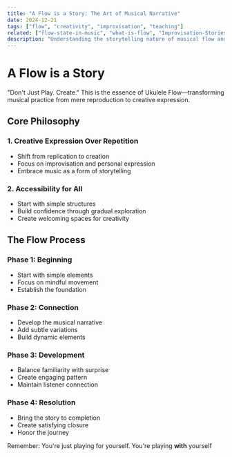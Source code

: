 ```yaml
---
title: "A Flow is a Story: The Art of Musical Narrative"
date: 2024-12-21
tags: ["flow", "creativity", "improvisation", "teaching"]
related: ["flow-state-in-music", "what-is-flow", "Improvisation-Stories-on-Ukulele"]
description: "Understanding the storytelling nature of musical flow and improvisation"
---
```

# A Flow is a Story

"Don't Just Play. Create." This is the essence of Ukulele Flow—transforming musical practice from mere reproduction to creative expression.

## Core Philosophy

### 1. Creative Expression Over Repetition
- Shift from replication to creation
- Focus on improvisation and personal expression
- Embrace music as a form of storytelling

### 2. Accessibility for All
- Start with simple structures
- Build confidence through gradual exploration
- Create welcoming spaces for creativity

## The Flow Process

### Phase 1: Beginning
- Start with simple elements
- Focus on mindful movement
- Establish the foundation

### Phase 2: Connection
- Develop the musical narrative
- Add subtle variations
- Build dynamic elements

### Phase 3: Development
- Balance familiarity with surprise
- Create engaging pattern
- Maintain listener connection

### Phase 4: Resolution
- Bring the story to completion
- Create satisfying closure
- Honor the journey

Remember: You're just playing for yourself. You're playing **with** yourself